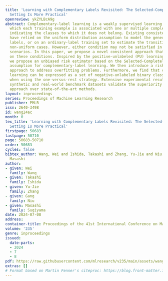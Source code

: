 ```yaml
---
title: 'Learning with Complementary Labels Revisited: The Selected-Completely-at-Random
  Setting Is More Practical'
openreview: ykZYLBcA9g
abstract: Complementary-label learning is a weakly supervised learning problem in
  which each training example is associated with one or multiple complementary labels
  indicating the classes to which it does not belong. Existing consistent approaches
  have relied on the uniform distribution assumption to model the generation of complementary
  labels, or on an ordinary-label training set to estimate the transition matrix in
  non-uniform cases. However, either condition may not be satisfied in real-world
  scenarios. In this paper, we propose a novel consistent approach that does not rely
  on these conditions. Inspired by the positive-unlabeled (PU) learning literature,
  we propose an unbiased risk estimator based on the Selected-Completely-at-Random
  assumption for complementary-label learning. We then introduce a risk-correction
  approach to address overfitting problems. Furthermore, we find that complementary-label
  learning can be expressed as a set of negative-unlabeled binary classification problems
  when using the one-versus-rest strategy. Extensive experimental results on both
  synthetic and real-world benchmark datasets validate the superiority of our proposed
  approach over state-of-the-art methods.
layout: inproceedings
series: Proceedings of Machine Learning Research
publisher: PMLR
issn: 2640-3498
id: wang24ac
month: 0
tex_title: 'Learning with Complementary Labels Revisited: The Selected-Completely-at-Random
  Setting Is More Practical'
firstpage: 50683
lastpage: 50710
page: 50683-50710
order: 50683
cycles: false
bibtex_author: Wang, Wei and Ishida, Takashi and Zhang, Yu-Jie and Niu, Gang and Sugiyama,
  Masashi
author:
- given: Wei
  family: Wang
- given: Takashi
  family: Ishida
- given: Yu-Jie
  family: Zhang
- given: Gang
  family: Niu
- given: Masashi
  family: Sugiyama
date: 2024-07-08
address:
container-title: Proceedings of the 41st International Conference on Machine Learning
volume: '235'
genre: inproceedings
issued:
  date-parts:
  - 2024
  - 7
  - 8
pdf: https://raw.githubusercontent.com/mlresearch/v235/main/assets/wang24ac/wang24ac.pdf
extras: []
# Format based on Martin Fenner's citeproc: https://blog.front-matter.io/posts/citeproc-yaml-for-bibliographies/
---
```


